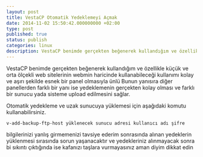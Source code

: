 ```yaml
---
layout: post
title: VestaCP Otomatik Yedeklemeyi Açmak
date: 2014-11-02 15:50:42.000000000 +02:00
type: post
published: true
status: publish
categories: linux
description: VestaCP benimde gerçekten beğenerek kullandığım ve özellikle küçük ve orta ölçekli web sitelerinin webmin haricinde kullanabileceği kullanımı
---
```

VestaCP benimde gerçekten beğenerek kullandığım ve özellikle küçük ve orta ölçekli web sitelerinin webmin haricinde kullanabileceği kullanımı kolay ve aşırı şekilde esnek bir panel olmasıyla ünlü Bunun yanısıra diğer panellerden farklı bir yanı ise yedeklemenin gerçekten kolay olması ve farklı bir sunucu yada sisteme upload edilmesini sağlar.

Otomatik yedekleme ve uzak sunucuya yüklemesi için aşağıdaki komutu kullanabilirsiniz.

    v-add-backup-ftp-host yüklenecek sunucu adresi kullanıcı adı şifre

bilgilerinizi yanlış girmemenizi tavsiye ederim sonrasında alınan yedeklerin yüklenmesi sırasında sorun yaşanacaktır ve yedekleriniz alınmayacak sonra bi sıkıntı çıktığında ise kafanızı taşlara vurmayasınız aman diyim dikkat edin
